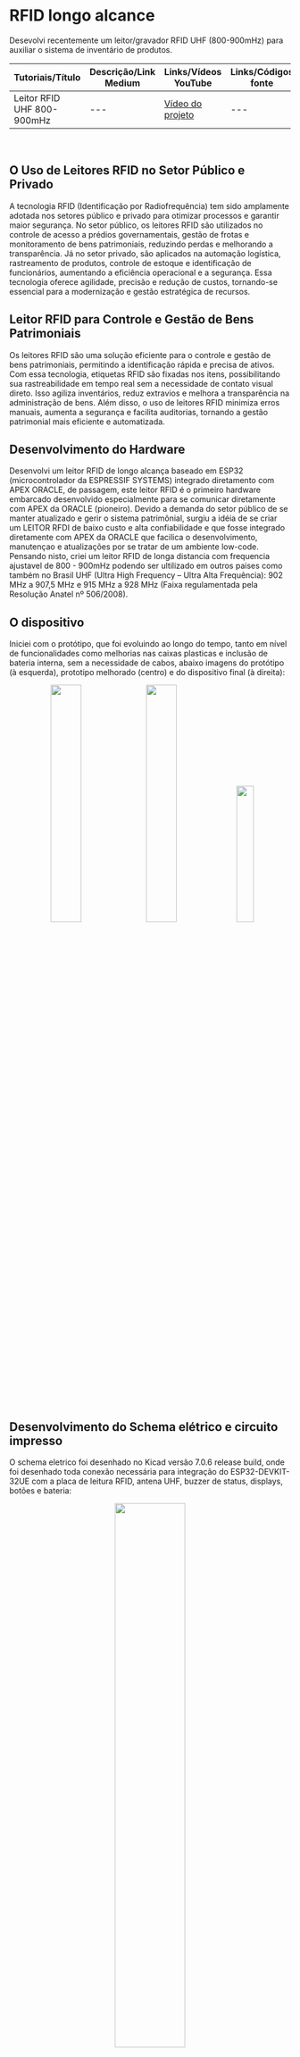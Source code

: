 # RFID longo alcance
Desevolvi recentemente um leitor/gravador RFID UHF (800-900mHz) para auxiliar o sistema de inventário de produtos.

  
| Tutoriais/Título | Descrição/Link Medium | Links/Vídeos YouTube | Links/Códigos fonte |
| --- | --- | --- | --- |
| Leitor RFID UHF 800-900mHz        | --- | [Vídeo do projeto](https://youtu.be/Jc2K4sEd0nE) | --- |
<br>


## O Uso de Leitores RFID no Setor Público e Privado

A tecnologia RFID (Identificação por Radiofrequência) tem sido amplamente adotada nos setores público e privado para otimizar processos e garantir maior segurança. No setor público, os leitores RFID são utilizados no controle de acesso a prédios governamentais, gestão de frotas e monitoramento de bens patrimoniais, reduzindo perdas e melhorando a transparência. Já no setor privado, são aplicados na automação logística, rastreamento de produtos, controle de estoque e identificação de funcionários, aumentando a eficiência operacional e a segurança. Essa tecnologia oferece agilidade, precisão e redução de custos, tornando-se essencial para a modernização e gestão estratégica de recursos.

## Leitor RFID para Controle e Gestão de Bens Patrimoniais

Os leitores RFID são uma solução eficiente para o controle e gestão de bens patrimoniais, permitindo a identificação rápida e precisa de ativos. Com essa tecnologia, etiquetas RFID são fixadas nos itens, possibilitando sua rastreabilidade em tempo real sem a necessidade de contato visual direto. Isso agiliza inventários, reduz extravios e melhora a transparência na administração de bens. Além disso, o uso de leitores RFID minimiza erros manuais, aumenta a segurança e facilita auditorias, tornando a gestão patrimonial mais eficiente e automatizada.

## Desenvolvimento do Hardware

Desenvolvi um leitor RFID de longo alcança baseado em ESP32 (microcontrolador da ESPRESSIF SYSTEMS) integrado diretamento com APEX ORACLE, de passagem, este leitor RFID é o primeiro hardware embarcado desenvolvido especialmente para se comunicar diretamente com APEX da ORACLE (pioneiro).
Devido a demanda do setor público de se manter atualizado e gerir o sistema patrimônial, surgiu a idéia de se criar um LEITOR RFDI de baixo custo e alta confiabilidade e que fosse integrado diretamente com APEX da ORACLE que facilica o desenvolvimento, manutençao e atualizações por se tratar de um ambiente low-code.
Pensando nisto, criei um leitor RFID de longa distancia com frequencia ajustavel de 800 - 900mHz podendo ser ultilizado em outros paises como também no Brasil UHF (Ultra High Frequency – Ultra Alta Frequência): 902 MHz a 907,5 MHz e 915 MHz a 928 MHz (Faixa regulamentada pela Resolução Anatel nº 506/2008).

## O dispositivo

Iniciei com o protótipo, que foi evoluindo ao longo do tempo, tanto em nível de funcionalidades como melhorias nas caixas plasticas e inclusão de bateria interna, sem a necessidade de cabos, abaixo imagens do protótipo (à esquerda), prototipo melhorado (centro) e do dispositivo final (à direita):

<p align="center">
  <img src="https://github.com/user-attachments/assets/c8b3e883-8464-4438-bf54-e141743517d2" width="33%" />
  <img src="https://github.com/user-attachments/assets/2c2344e8-748a-4913-b262-9bd2a68a4a77" width="33%" />
  <img src="https://github.com/user-attachments/assets/9030fe36-da22-4f33-82cc-12913c3b357d" width="25%" />
</p>

## Desenvolvimento do Schema elétrico e circuito impresso

O schema eletrico foi desenhado no Kicad versão 7.0.6 release build, onde foi desenhado toda conexão necessária para integração do ESP32-DEVKIT-32UE com a placa de leitura RFID, antena UHF, buzzer de status, displays, botões e bateria:

<p align="center">
  <img src="https://github.com/user-attachments/assets/9d225504-22a8-4410-9829-e06c738475c7" width="50%" />
</p>
<br>

Com o Schema em mãos, desenhei também no kicad o circuito impresso para montagem da parte eletrônica:

<p align="center">
  <img src="https://github.com/user-attachments/assets/bac43382-3146-4643-8a90-f2bc3aa7980b" width="33%" />
</p>
<br>






<br>
<hr>

[<< Voltar para página inicial](https://github.com/dev-daniel-amorim)
